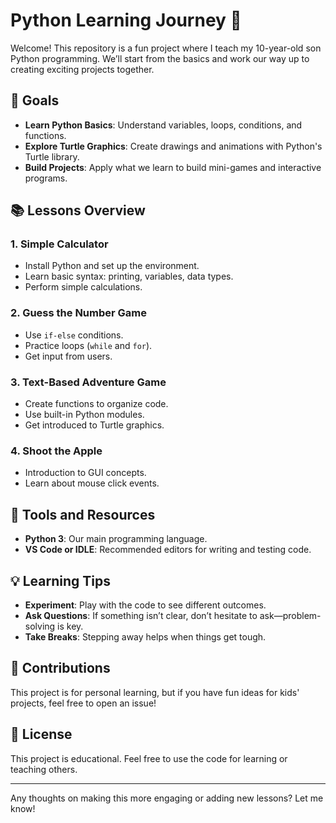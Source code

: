 # Python Learning Journey 🐍

Welcome! This repository is a fun project where I teach my 10-year-old son Python programming. We’ll start from the basics and work our way up to creating exciting projects together.

## 🎯 Goals

- **Learn Python Basics**: Understand variables, loops, conditions, and functions.
- **Explore Turtle Graphics**: Create drawings and animations with Python's Turtle library.
- **Build Projects**: Apply what we learn to build mini-games and interactive programs.

## 📚 Lessons Overview

### 1. Simple Calculator
- Install Python and set up the environment.
- Learn basic syntax: printing, variables, data types.
- Perform simple calculations.

### 2. Guess the Number Game
- Use `if-else` conditions.
- Practice loops (`while` and `for`).
- Get input from users.

### 3. Text-Based Adventure Game
- Create functions to organize code.
- Use built-in Python modules.
- Get introduced to Turtle graphics.

### 4. Shoot the Apple
- Introduction to GUI concepts.
- Learn about mouse click events.

## 🧐 Tools and Resources

- **Python 3**: Our main programming language.
- **VS Code or IDLE**: Recommended editors for writing and testing code.

## 💡 Learning Tips

- **Experiment**: Play with the code to see different outcomes.
- **Ask Questions**: If something isn’t clear, don’t hesitate to ask—problem-solving is key.
- **Take Breaks**: Stepping away helps when things get tough.

## 🤝 Contributions

This project is for personal learning, but if you have fun ideas for kids' projects, feel free to open an issue!

## 📜 License

This project is educational. Feel free to use the code for learning or teaching others.

---

Any thoughts on making this more engaging or adding new lessons? Let me know!
